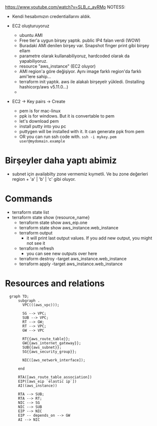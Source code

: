 https://www.youtube.com/watch?v=SLB_c_ayRMo
NOTESS:

- Kendi hesabımızın credentiallarını aldık.
- EC2 oluşturuyoruz

  - ubuntu AMI
  - Free tier'a uygun birşey yaptık. public IP4 falan verdi (WOW)
  - Buradaki AMI denilen birşey var. Snapshot finger print gibi birşey ellam
  - parametre olarak kullanabiliyoruz, hardcoded olarak da yapabiliyoruz.
  - resource "aws_instance" (EC2 oluyor)
  - AMI region'a göre değişiyor. Aynı image farklı region'da farklı ami'lere sahip...
  - terraform init yaptık. aws ile alakalı birşeyelr yükledi. (Installing hashicorp/aws v5.11.0...)
  -

- EC2 -> Key pairs -> Create
  - pem is for mac-linux
  - ppk is for windows. But it is convertable to pem
  - let's download pem
  - install putty into you pc
  - puttygen will be installed with it. It can generate ppk from pem
  - OR you can run ssh code with. `ssh -i mykey.pem user@mydomain.example`

# Birşeyler daha yaptı abimiz

- subnet için availabilty zone vermemiz kıymetli. Ve bu zone değerleri region + 'a' | 'b' | 'c' gibi oluyor.

# Commands

- terraform state list
- terraform state show {resource_name}
  - terraform state show aws_eip.one
  - terraform state show aws_instance.web_instance
  - terraform output
    - it will print last output values. If you add new output, you might not see it
  - terraform refresh
    - you can see new outputs over here
  - terraform destroy -target aws_instance.web_instance
  - terraform apply -target aws_instance.web_instance

# Resources and relations

```mermaid
  graph TD;
      subgraph .
        VPC(((aws_vpc)));

        SG --> VPC;
        SUB --> VPC;
        RT --> GW;
        RT --> VPC;
        GW --> VPC

        RT{{aws_route_table}};
        GW{{aws_internet_gateway}};
        SUB{{aws_subnet}};
        SG{{aws_security_group}};

        NIC([aws_network_interface]);

      end

      RTA([aws_route_table_association])
      EIP([aws_eip `elastic ip`])
      AI((aws_instance))

      RTA --> SUB;
      RTA --> RT;
      NIC --> SG
      NIC --> SUB
      EIP --> NIC
      EIP -- depends_on --> GW
      AI --> NIC

```
